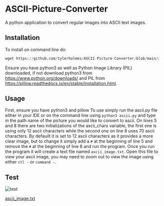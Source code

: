 # ASCII-Picture-Converter

A python application to convert regular images into ASCII text images.

## Installation

To install on command line do:
```python
wget https://github.com/tylerholmes/ASCII-Picture-Converter/blob/main/ascii.py
```
Ensure you have python3 as well as Python Image Library (PIL) downloaded, if not download python3 from https://www.python.org/downloads/
and PIL from https://pillow.readthedocs.io/en/stable/installation.html. 


## Usage

First, ensure you have python3 and pillow To use simply run the ascii.py file either in your IDE or on the command line using ```python3 ascii.py``` and type in the path name of the picture you would like to convert to ascii. On lines 5 and 8 there are two initializations of the ascii_chars variable, the first one is using only 12 ascii characters while the second one on line 8 uses 70 ascii characters. By defauilt it is set to 12 ascii characters as it provides a more clear image, but to change it simply add a `#` at the beginning of line 5 and remove the `#` at the beginning of line 8 and run the program. Once you run the program it will create a text file named `ascii_image.txt`. Open this file to view your ascii image, you may need to zoom out to view the image using either `ctl -` or `command -`.

## Test

![test](https://user-images.githubusercontent.com/71055046/133010419-3940c3a6-ed71-4e4a-babe-18e46816c07a.jpeg)

[ascii_image.txt](https://github.com/tylerholmes/ASCII-Picture-Converter/files/7150727/ascii_image.txt)
